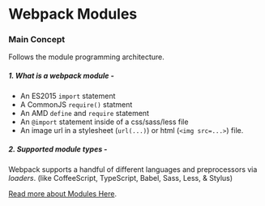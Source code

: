 # Webpack Modules

### Main Concept

Follows the module programming architecture.

##### 1. What is a webpack module -

- An ES2015 `import` statement
- A CommonJS `require()` statment
- An AMD `define` and `require` statement
- An `@import` statement inside of a css/sass/less file
- An image url in a stylesheet (`url(...)`) or html (`<img src=...>`) file.

##### 2. Supported module types -

Webpack supports a handful of different languages and preprocessors via _loaders_. (like CoffeeScript, TypeScript, Babel, Sass, Less, & Stylus)

[Read more about Modules Here](https://webpack.js.org/concepts/modules).
